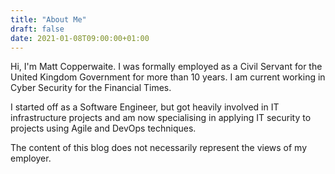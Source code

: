 ```yaml
---
title: "About Me"
draft: false
date: 2021-01-08T09:00:00+01:00
---
```

<!--alex ignore servant-->
Hi, I'm Matt Copperwaite. I was formally employed as a Civil Servant for the United Kingdom Government for more than 10 years. I am current working in Cyber Security for the Financial Times.

I started off as a Software Engineer, but got heavily involved in IT infrastructure projects and am now specialising in applying IT security to projects using Agile and DevOps techniques.

The content of this blog does not necessarily represent the views of my employer.

